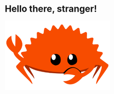 # Hello there, stranger!

<img src="./img/rustacean-flat-gesture.png" style="display: block; width: 330px;"></img>
